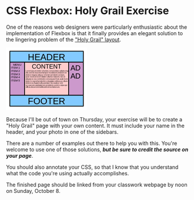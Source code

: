 # CSS Flexbox: Holy Grail Exercise

One of the reasons web designers were particularly enthusiastic about the implementation of Flexbox is that it finally provides an elegant solution to the lingering problem of the ["Holy Grail" layout](http://links.lawley.net/holygrail). 

![Holy Grail Layout](HolyGrail.png)

Because I'll be out of town on Thursday, your exercise will be to create a "Holy Grail" page with your own content. It must include your name in the header, and your photo in one of the sidebars. 

There are a number of examples out there to help you with this. You're welcome to use one of those solutions, ***but be sure to credit the source on your page***. 

You should also annotate your CSS, so that I know that you understand what the code you're using actually accomplishes. 

The finished page should be linked from your classwork webpage by noon on Sunday, October 8. 

